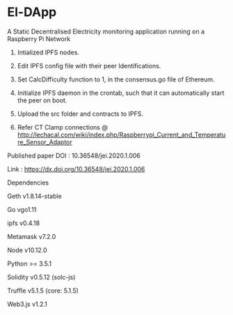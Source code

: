 # El-DApp
 A Static Decentralised Electricity monitoring application running on a Raspberry Pi Network

1. Intialized IPFS nodes.

2. Edit IPFS config file with their peer Identifications.

3. Set CalcDifficulty function to 1, in the consensus.go file of Ethereum.

4. Initialize IPFS daemon in the crontab, such that it can automatically start the peer on boot.

5. Upload the src folder and contracts to IPFS.

6. Refer CT Clamp connections @  http://lechacal.com/wiki/index.php/Raspberrypi_Current_and_Temperature_Sensor_Adaptor

Published paper DOI : 10.36548/jei.2020.1.006

Link : https://dx.doi.org/10.36548/jei.2020.1.006

Dependencies

Geth v1.8.14-stable

Go vgo1.11

ipfs v0.4.18

Metamask v7.2.0

Node v10.12.0

Python >= 3.5.1

Solidity v0.5.12 (solc-js)

Truffle v5.1.5 (core: 5.1.5)

Web3.js v1.2.1
